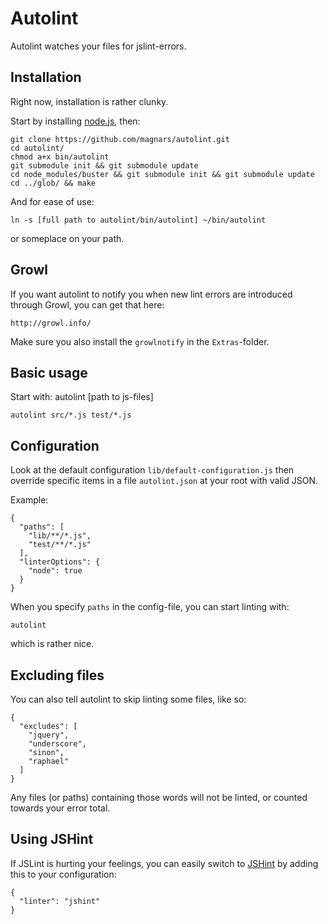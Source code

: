 Autolint
========
Autolint watches your files for jslint-errors.

Installation
------------
Right now, installation is rather clunky.

Start by installing [node.js](http://nodejs.org/), then:

    git clone https://github.com/magnars/autolint.git
    cd autolint/
    chmod a+x bin/autolint
    git submodule init && git submodule update
    cd node_modules/buster && git submodule init && git submodule update
    cd ../glob/ && make
    
And for ease of use:

    ln -s [full path to autolint/bin/autolint] ~/bin/autolint
    
or someplace on your path.

Growl
-----
If you want autolint to notify you when new lint errors are introduced
through Growl, you can get that here:

    http://growl.info/
    
Make sure you also install the `growlnotify` in the `Extras`-folder.

Basic usage
-----------
Start with: autolint [path to js-files]

    autolint src/*.js test/*.js


Configuration
-------------
Look at the default configuration `lib/default-configuration.js`
then override specific items in a file `autolint.json` at your root
with valid JSON.

Example:

    {
      "paths": [
        "lib/**/*.js",
        "test/**/*.js"
      ],
      "linterOptions": {
        "node": true
      }
    }

When you specify `paths` in the config-file, you can start linting with:

    autolint
    
which is rather nice.

Excluding files
---------------
You can also tell autolint to skip linting some files, like so:

    {
      "excludes": [
        "jquery",
        "underscore",
        "sinon",
        "raphael"
      ]
    }

Any files (or paths) containing those words will not be linted, or counted towards your error total.

Using JSHint
------------
If JSLint is hurting your feelings, you can easily switch to
[JSHint](http://jshint.com) by adding this to your configuration:

    {
      "linter": "jshint"
    }

